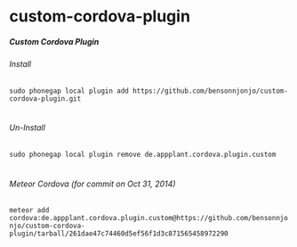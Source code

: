 custom-cordova-plugin
=====================

<h5>Custom Cordova Plugin</h5>


<h6>Install</h6>
<code>sudo phonegap local plugin add https://github.com/bensonnjonjo/custom-cordova-plugin.git</code>
<br><br>
<h6>Un-Install</h6>
<code>sudo phonegap local plugin remove de.appplant.cordova.plugin.custom</code>
<br><br>
<h6>Meteor Cordova (for commit on  Oct 31, 2014)</h6>
<code>meteor add cordova:de.appplant.cordova.plugin.custom@https://github.com/bensonnjonjo/custom-cordova-plugin/tarball/261dae47c74460d5ef56f1d3c871565458972290
</code>
